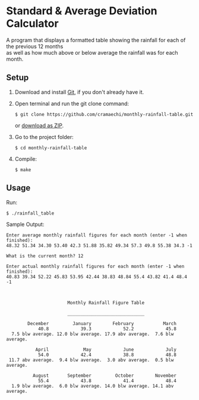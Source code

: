 # Standard & Average Deviation Calculator
A program that displays a formatted table showing the rainfall for each of the previous 12 months<br />
as well as how much above or below average the rainfall was for each month.

## Setup
1. Download and install [Git](https://git-scm.com/downloads), if you don't already have it.

2. Open terminal and run the git clone command:

   ```
   $ git clone https://github.com/cramaechi/monthly-rainfall-table.git
   ```
    or [download as ZIP](https://github.com/cramaechi/monthly-rainfall-table/archive/master.zip).

3. Go to the project folder:

   ```
   $ cd monthly-rainfall-table
   ```

4. Compile:

   ```
   $ make
   ```
   
## Usage
Run:

```
$ ./rainfall_table
```

Sample Output:
```
Enter average monthly rainfall figures for each month (enter -1 when finished):
48.32 51.34 34.30 53.40 42.3 51.88 35.82 49.34 57.3 49.8 55.38 34.3 -1

What is the current month? 12

Enter actual monthly rainfall figures for each month (enter -1 when finished):
40.83 39.34 52.22 45.83 53.95 42.44 38.83 48.84 55.4 43.82 41.4 48.4 -1



                       Monthly Rainfall Figure Table                                                                  
                                                                                                                      
                       _____________________________                                                                  
                                                                                                                      
        December         January        February           March                                                      
            40.8            39.3            52.2            45.8                                                      
  7.5 blw average. 12.0 blw average. 17.9 abv average.  7.6 blw average.                                              
                                                                                                                      
           April             May            June            July                                                      
            54.0            42.4            38.8            48.8                                                      
 11.7 abv average.  9.4 blw average.  3.0 abv average.  0.5 blw average.                                              
                                                                                                                      
          August       September         October        November                                                      
            55.4            43.8            41.4            48.4                                                      
  1.9 blw average.  6.0 blw average. 14.0 blw average. 14.1 abv average.

```
